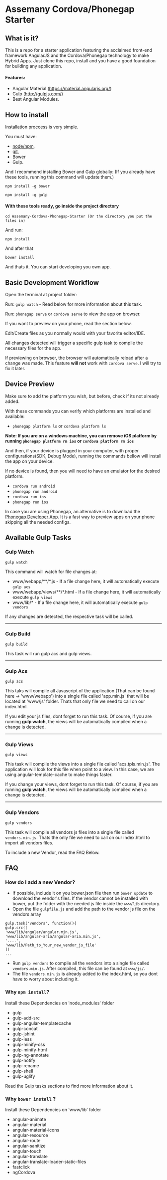 # Assemany Cordova/Phonegap Starter


## What is it?

This is a repo for a starter application featuring the acclaimed front-end framework AngularJS and the Cordova/Phonegap technology to make Hybrid Apps. Just clone this repo, install and you have a good foundation for building any application.

#### Features:

* Angular Material (https://material.angularjs.org/)
* Gulp (http://gulpjs.com/)
* Best Angular Modules.


## How to install

Installation proccess is very simple.

You must have:
* [node/npm](https://nodejs.org/en/download/),
* [git](http://git-scm.org/),
* Bower
* Gulp.

And I recommend installing Bower and Gulp globally: (If you already have these tools, running this command will update them.)

```code
npm install -g bower
```
```code
npm install -g gulp
```

#### With these tools ready, go inside the project directory
```code
cd Assemany-Cordova-Phonegap-Starter (Or the directory you put the files in)
```
And run:
```code
npm install
```
And after that
```code
bower install
```

And thats it. You can start developing you own app.


## Basic Development Workflow

Open the terminal at project folder:

Run: `gulp watch` - Read below for more information about this task.

Run: `phonegap serve` or `cordova serve` to view the app on browser.

If you want to preview on your phone, read the section below.

Edit/Create files as you normally would with your favorite editor/IDE.

All changes detected will trigger a specific gulp task to compile the necessary files for the app.

If previewing on browser, the browser will automatically reload after a change was made. This feature **will not** work with `cordova serve`. I will try to fix it later.



## Device Preview


Make sure to add the platform you wish, but before, check if its not already added.

With these commands you can verify which platforms are installed and available:
* `phonegap platform ls` or `cordova platform ls`

**Note: If you are on a windows machine, you can remove iOS platform by running `phonegap platform rm ios` or `cordova platform rm ios`**

And then, if your device is plugged in your computer, with proper configurations(SDK, Debug Mode), running the commands bellow will install the app on your device.

If no device is found, then you will need to have an emulator for the desired platform.

* `cordova run android`
* `phonegap run android`
* `cordova run ios`
* `phonegap run ios`

In case you are using Phonegap, an alternative is to download the [Phonegap Developer App](http://app.phonegap.com/). It is a fast way to preview apps on your phone skipping all the needed configs.





## Available Gulp Tasks


### Gulp Watch
```code
gulp watch
```
This command will watch for file changes at:
* www/webapp/\*\*/*.js - If a file change here, it will automatically execute `gulp acs`
* www/webapp/views/\*\*/*.html - If a file change here, it will automatically execute `gulp views`
* www/lib/* - If a file change here, it will automatically execute `gulp vendors`

If any changes are detected, the respective task will be called.

---

### Gulp Build
```code
gulp build
```
This task will run gulp acs and gulp views.

---

### Gulp Acs
```code
gulp acs
```

This taks will compile all Javascript of the application (That can be found here -> 'www/webapp') into a single file called 'app.min.js' that will be located at 'www/js' folder.
Thats that only file we need to call on our index.html.

If you edit your js files, dont forget to run this task. Of course, if you are running **gulp watch**, the views will be automatically compiled when a change is detected.

---

### Gulp Views
```code
gulp views
```

This task will compile the views into a single file called 'acs.tpls.min.js'. The application will look for this file when point to a view. In this case, we are using angular-template-cache to make things faster.

If you change your views, dont forget to run this task. Of course, if you are running **gulp watch**, the views will be automatically compiled when a change is detected.

---


### Gulp Vendors
```code
gulp vendors
```

This task will compile all vendors js files into a single file called `vendors.min.js`. Thats the only file we need to call on our index.html to import all vendors files.

To include a new Vendor, read the FAQ Below.


## FAQ

### How do I add a new Vendor?

* If possible, include it on you bower.json file then run `bower update` to download the vendor's files. If the vendor cannot be installed with bower, put the folder with the needed js file inside the `www/lib` directory.
* Open the file `gulpfile.js` and add the path to the vendor js file on the vendors array
```gulp
gulp.task('vendors', function(){
gulp.src([
'www/lib/angular/angular.min.js',
'www/lib/angular-aria/angular-aria.min.js',
'....',
'www/lib/Path_to_Your_new_vendor_js_file'
])
...
```
* Run `gulp vendors` to compile all the vendors into a single file called `vendors.min.js`. After compiled, this file can be found at `www/js/`.
* The file `vendors.min.js` is already added to the index.html, so you dont have to worry about including it.

### Why `npm install`?

Install these Dependencies on 'node_modules' folder

* gulp
* gulp-add-src
* gulp-angular-templatecache
* gulp-concat
* gulp-jshint
* gulp-less
* gulp-minify-css
* gulp-minify-html
* gulp-ng-annotate
* gulp-notify
* gulp-rename
* gulp-shell
* gulp-uglify

Read the Gulp tasks sections to find more information about it.

### Why `bower install` ?

Install these Dependencies on 'www/lib' folder

* angular-animate
* angular-material
* angular-material-icons
* angular-resource
* angular-route
* angular-sanitize
* angular-touch
* angular-translate
* angular-translate-loader-static-files
* fastclick
* ngCordova
